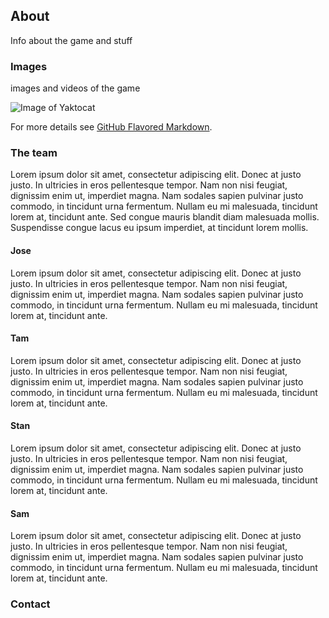 ## About

Info about the game and stuff

### Images
images and videos of the game

![Image of Yaktocat](https://octodex.github.com/images/yaktocat.png)


For more details see [GitHub Flavored Markdown](https://guides.github.com/features/mastering-markdown/).

### The team
Lorem ipsum dolor sit amet, consectetur adipiscing elit. Donec at justo justo. In ultricies in eros pellentesque tempor. Nam non nisi feugiat, dignissim enim ut, imperdiet magna. Nam sodales sapien pulvinar justo commodo, in tincidunt urna fermentum. Nullam eu mi malesuada, tincidunt lorem at, tincidunt ante. Sed congue mauris blandit diam malesuada mollis. Suspendisse congue lacus eu ipsum imperdiet, at tincidunt lorem mollis.

#### Jose
Lorem ipsum dolor sit amet, consectetur adipiscing elit. Donec at justo justo. In ultricies in eros pellentesque tempor. Nam non nisi feugiat, dignissim enim ut, imperdiet magna. Nam sodales sapien pulvinar justo commodo, in tincidunt urna fermentum. Nullam eu mi malesuada, tincidunt lorem at, tincidunt ante.

#### Tam
Lorem ipsum dolor sit amet, consectetur adipiscing elit. Donec at justo justo. In ultricies in eros pellentesque tempor. Nam non nisi feugiat, dignissim enim ut, imperdiet magna. Nam sodales sapien pulvinar justo commodo, in tincidunt urna fermentum. Nullam eu mi malesuada, tincidunt lorem at, tincidunt ante.

#### Stan
Lorem ipsum dolor sit amet, consectetur adipiscing elit. Donec at justo justo. In ultricies in eros pellentesque tempor. Nam non nisi feugiat, dignissim enim ut, imperdiet magna. Nam sodales sapien pulvinar justo commodo, in tincidunt urna fermentum. Nullam eu mi malesuada, tincidunt lorem at, tincidunt ante.

#### Sam
Lorem ipsum dolor sit amet, consectetur adipiscing elit. Donec at justo justo. In ultricies in eros pellentesque tempor. Nam non nisi feugiat, dignissim enim ut, imperdiet magna. Nam sodales sapien pulvinar justo commodo, in tincidunt urna fermentum. Nullam eu mi malesuada, tincidunt lorem at, tincidunt ante.

### Contact


